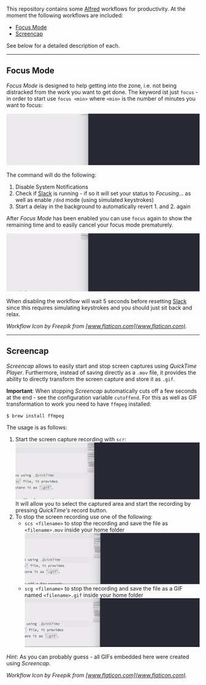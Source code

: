 This repository contains some [Alfred] workflows for productivity. At the moment the following workflows are included:

* [Focus Mode](#focusmode)
* [Screencap](#screencap)

See below for a detailed description of each.

---

## <a name="focusmode"></a> Focus Mode

_Focus Mode_ is designed to help getting into the zone, i.e. not being distracked from the work you want to get done. The keyword ist just `focus` - in order to start use `focus <min>` where `<min>` is the number of minutes you want to focus:

![Starting Focus Mode][focus_start]

The command will do the following:

1. Disable System Notifications
2. Check if [Slack] is running - if so it will set your status to _Focusing..._ as well as enable `/dnd` mode (using simulated keystrokes)
3. Start a delay in the background to automatically revert 1. and 2. again

After _Focus Mode_ has been enabled you can use `focus` again to show the remaining time and to easily cancel your focus mode prematurely.

![Stopping Focus Mode][focus_stop]

When disabling the workflow will wait 5 seconds before resetting [Slack] since this requires simulating keystrokes and you should just sit back and relax.

_Workflow Icon by Freepik from [www.flaticon.com](www.flaticon.com)._

---

## <a name="screencap"></a> Screencap

_Screencap_ allows to easily start and stop screen captures using _QuickTime Player_. Furthermore, instead of saving directly as a `.mov` file, it provides the ability to directly transform the screen capture and store it as `.gif`.

**Important**: When stopping _Screencap_ automatically cuts off a few seconds at the end - see the configuration variable `cutoffend`. For this as well as GIF transformation to work you need to have `ffmpeg` installed:

```bash
$ brew install ffmpeg
```

The usage is as follows:

1. Start the screen capture recording with `scr`:
  ![Start Screen Capture][screencap_start]
  It will allow you to select the captured area and start the recording by pressing _QuickTime's_ record button.
2. To stop the screen recording use one of the following:
    * `scs <filename>` to stop the recording and save the file as `<filename>.mov` inside your home folder
      ![Stop Screen Capture and save][screencap_stop]
    * `scg <filename>` to stop the recording and save the file as a GIF named `<filename>.gif` inside your home folder
      ![Stop Screen Capture and save as GIF][screencap_gif]

_Hint_: As you can probably guess - all GIFs embedded here were created using _Screencap_.

_Workflow Icon by Freepik from [www.flaticon.com](www.flaticon.com)._


[Alfred]: https://www.alfredapp.com
[Slack]: https://www.slack.com

[focus_start]: ./doc/focus_start.gif
[focus_stop]: ./doc/focus_stop.gif
[screencap_start]: ./doc/screencap_start.gif
[screencap_stop]: ./doc/screencap_stop.gif
[screencap_gif]: ./doc/screencap_gif.gif